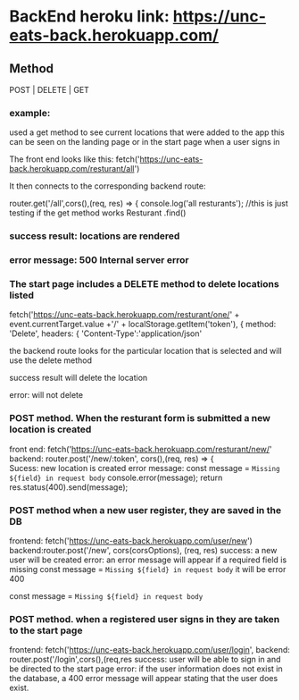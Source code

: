 # BackEnd heroku link: https://unc-eats-back.herokuapp.com/

## Method 

POST | DELETE | GET

### example: 
used a get method to see current locations that were added to the app
this can be seen on the landing page or in the start page when a user signs in 

The front end looks like this: 
fetch('https://unc-eats-back.herokuapp.com/resturant/all') 

It then connects to the corresponding backend route: 

router.get('/all',cors(),(req, res) => {
   console.log('all resturants'); //this is just testing if the get method works
   Resturant
   .find()
   ### success result: locations are rendered
   ### error message: 500 Internal server error
   
### The start page includes a DELETE method to delete locations listed 

fetch('https://unc-eats-back.herokuapp.com/resturant/one/' + event.currentTarget.value +'/' +  localStorage.getItem('token'), {
            method: 'Delete',
            headers: {
                'Content-Type':'application/json'
                
the backend route looks for the particular location that is selected and will use the delete method

success result will delete the location

error: will not delete 

### POST method. When the resturant form is submitted a new location is created
front end: fetch('https://unc-eats-back.herokuapp.com/resturant/new/'
backend: router.post('/new/:token', cors(),(req, res) => {  
Sucess: new location is created 
error message: const message = `Missing ${field} in request body`
            console.error(message);
            return res.status(400).send(message);
### POST method when a new user register, they are saved in the DB

frontend: fetch('https://unc-eats-back.herokuapp.com/user/new')
backend:router.post('/new', cors(corsOptions), (req, res) 
  success: a new user will be created
  error: an error message will appear if a required field is missing
  const message = `Missing ${field} in request body` it will be error 400

  
  const message = `Missing ${field} in request body`
  
### POST method. when a registered user signs in they are taken to the start page
frontend: fetch('https://unc-eats-back.herokuapp.com/user/login',
backend: router.post('/login',cors(),(req,res
  success: user will be able to sign in and be directed to the start page
  error: if the user information does not exist in the database, a 400 error message will appear stating that the user does exist.

